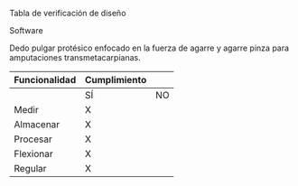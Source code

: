 Tabla de verificación de diseño

Software

Dedo pulgar protésico enfocado en la fuerza de agarre y agarre pinza para amputaciones transmetacarpianas.

| Funcionalidad | Cumplimiento  | |
|----| ---- | ---- |
| | SÍ | NO |
| Medir |X| |
| Almacenar |X| |
| Procesar |X| |
| Flexionar |X| |
| Regular |X| |
